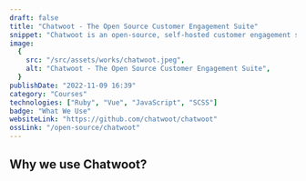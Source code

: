 ```yaml
---
draft: false
title: "Chatwoot - The Open Source Customer Engagement Suite"
snippet: "Chatwoot is an open-source, self-hosted customer engagement suite. It lets you view and manage your customer data, communicate with them irrespective of which medium they use, and re-engage them based on their profile."
image:
  {
    src: "/src/assets/works/chatwoot.jpeg",
    alt: "Chatwoot - The Open Source Customer Engagement Suite",
  }
publishDate: "2022-11-09 16:39"
category: "Courses"
technologies: ["Ruby", "Vue", "JavaScript", "SCSS"]
badge: "What We Use"
websiteLink: "https://github.com/chatwoot/chatwoot"
ossLink: "/open-source/chatwoot"
---
```


## Why we use Chatwoot?
